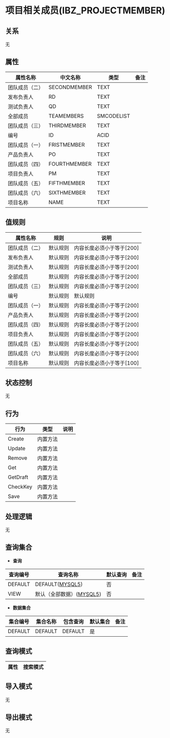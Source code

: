 # 项目相关成员(IBZ_PROJECTMEMBER)

  

## 关系
无

## 属性

| 属性名称        |    中文名称    | 类型     |  备注  |
| --------   |------------| -----   |  -------- | 
|团队成员（二）|SECONDMEMBER|TEXT|&nbsp;|
|发布负责人|RD|TEXT|&nbsp;|
|测试负责人|QD|TEXT|&nbsp;|
|全部成员|TEAMEMBERS|SMCODELIST|&nbsp;|
|团队成员（三）|THIRDMEMBER|TEXT|&nbsp;|
|编号|ID|ACID|&nbsp;|
|团队成员（一）|FRISTMEMBER|TEXT|&nbsp;|
|产品负责人|PO|TEXT|&nbsp;|
|团队成员（四）|FOURTHMEMBER|TEXT|&nbsp;|
|项目负责人|PM|TEXT|&nbsp;|
|团队成员（五）|FIFTHMEMBER|TEXT|&nbsp;|
|团队成员（六）|SIXTHMEMBER|TEXT|&nbsp;|
|项目名称|NAME|TEXT|&nbsp;|

## 值规则
| 属性名称    | 规则    |  说明  |
| --------   |------------| ----- | 
|团队成员（二）|默认规则|内容长度必须小于等于[200]|
|发布负责人|默认规则|内容长度必须小于等于[200]|
|测试负责人|默认规则|内容长度必须小于等于[200]|
|全部成员|默认规则|内容长度必须小于等于[200]|
|团队成员（三）|默认规则|内容长度必须小于等于[200]|
|编号|默认规则|默认规则|
|团队成员（一）|默认规则|内容长度必须小于等于[200]|
|产品负责人|默认规则|内容长度必须小于等于[200]|
|团队成员（四）|默认规则|内容长度必须小于等于[200]|
|项目负责人|默认规则|内容长度必须小于等于[200]|
|团队成员（五）|默认规则|内容长度必须小于等于[200]|
|团队成员（六）|默认规则|内容长度必须小于等于[200]|
|项目名称|默认规则|内容长度必须小于等于[100]|

## 状态控制

无


## 行为
| 行为    | 类型    |  说明  |
| --------   |------------| ----- | 
|Create|内置方法|&nbsp;|
|Update|内置方法|&nbsp;|
|Remove|内置方法|&nbsp;|
|Get|内置方法|&nbsp;|
|GetDraft|内置方法|&nbsp;|
|CheckKey|内置方法|&nbsp;|
|Save|内置方法|&nbsp;|

## 处理逻辑
无

## 查询集合

* **查询**

| 查询编号 | 查询名称       | 默认查询 |   备注|
| --------  | --------   | --------   | ----- |
|DEFAULT|DEFAULT([MYSQL5](../../appendix/query_MYSQL5.md#IbzProjectMember_Default))|否|&nbsp;|
|VIEW|默认（全部数据）([MYSQL5](../../appendix/query_MYSQL5.md#IbzProjectMember_View))|否|&nbsp;|

* **数据集合**

| 集合编号 | 集合名称   |  包含查询  | 默认集合 |   备注|
| --------  | --------   | -------- | --------   | ----- |
|DEFAULT|DEFAULT|DEFAULT|是|&nbsp;|

## 查询模式
| 属性      |    搜索模式     |
| --------   |------------|

## 导入模式
无


## 导出模式
无
